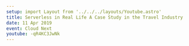 ```yaml
---
setup: import Layout from '../../../layouts/Youtube.astro'
title: Serverless in Real Life A Case Study in the Travel Industry
date: 11 Apr 2019
event: Cloud Next
youtube: -qR4KC3JwNk
---
```

